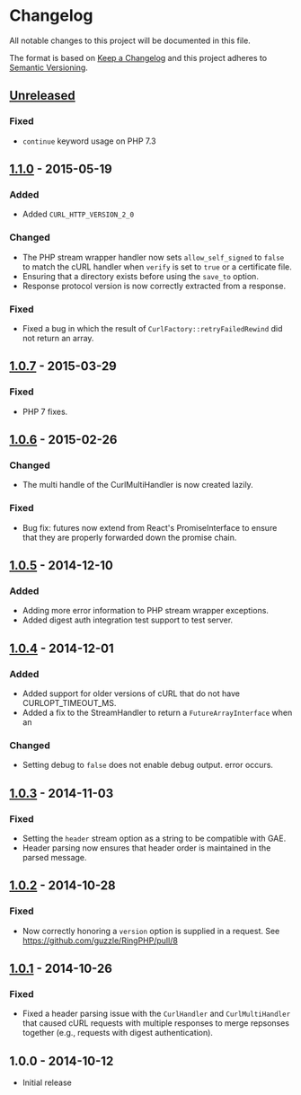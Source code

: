 # Changelog


All notable changes to this project will be documented in this file.

The format is based on [Keep a Changelog](http://keepachangelog.com/en/1.0.0/)
and this project adheres to [Semantic Versioning](http://semver.org/spec/v2.0.0.html).


## [Unreleased]

### Fixed

- `continue` keyword usage on PHP 7.3


## [1.1.0] - 2015-05-19

### Added

- Added `CURL_HTTP_VERSION_2_0`

### Changed

- The PHP stream wrapper handler now sets `allow_self_signed` to `false` to
  match the cURL handler when `verify` is set to `true` or a certificate file.
- Ensuring that a directory exists before using the `save_to` option.
- Response protocol version is now correctly extracted from a response.

### Fixed

- Fixed a bug in which the result of `CurlFactory::retryFailedRewind` did not
  return an array.


## [1.0.7] - 2015-03-29

### Fixed

- PHP 7 fixes.


## [1.0.6] - 2015-02-26

### Changed

- The multi handle of the CurlMultiHandler is now created lazily.

### Fixed

- Bug fix: futures now extend from React's PromiseInterface to ensure that they
  are properly forwarded down the promise chain.


## [1.0.5] - 2014-12-10

### Added

- Adding more error information to PHP stream wrapper exceptions.
- Added digest auth integration test support to test server.


## [1.0.4] - 2014-12-01

### Added

- Added support for older versions of cURL that do not have CURLOPT_TIMEOUT_MS.
- Added a fix to the StreamHandler to return a `FutureArrayInterface` when an

### Changed

- Setting debug to `false` does not enable debug output. error occurs.


## [1.0.3] - 2014-11-03

### Fixed

- Setting the `header` stream option as a string to be compatible with GAE.
- Header parsing now ensures that header order is maintained in the parsed
  message.


## [1.0.2] - 2014-10-28

### Fixed

- Now correctly honoring a `version` option is supplied in a request.
  See https://github.com/guzzle/RingPHP/pull/8


## [1.0.1] - 2014-10-26

### Fixed

- Fixed a header parsing issue with the `CurlHandler` and `CurlMultiHandler`
  that caused cURL requests with multiple responses to merge repsonses together
  (e.g., requests with digest authentication).


## 1.0.0 - 2014-10-12

- Initial release


[Unreleased]: https://github.com/guzzle/RingPHP/compare/1.1.0...HEAD
[1.1.0]: https://github.com/guzzle/RingPHP/compare/1.0.7...1.1.0
[1.0.7]: https://github.com/guzzle/RingPHP/compare/1.0.6...1.0.7
[1.0.6]: https://github.com/guzzle/RingPHP/compare/1.0.5...1.0.6
[1.0.5]: https://github.com/guzzle/RingPHP/compare/1.0.4...1.0.5
[1.0.4]: https://github.com/guzzle/RingPHP/compare/1.0.3...1.0.4
[1.0.3]: https://github.com/guzzle/RingPHP/compare/1.0.2...1.0.3
[1.0.2]: https://github.com/guzzle/RingPHP/compare/1.0.1...1.0.2
[1.0.1]: https://github.com/guzzle/RingPHP/compare/1.0.0...1.0.1
